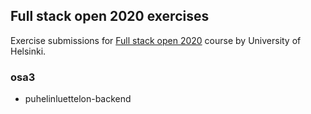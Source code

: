 ## Full stack open 2020 exercises

Exercise submissions for [Full stack open 2020](https://fullstackopen.com/en) course by University of Helsinki.

### osa3

* puhelinluettelon-backend 